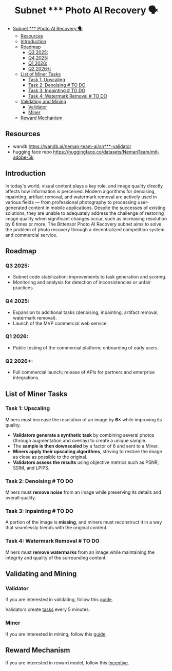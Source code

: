 # <h1 align="center"> Subnet *** Photo AI Recovery 🗣️</h1> 

- [ Subnet \*\*\* Photo AI Recovery 🗣️](#-subnet--photo-ai-recovery-️)
  - [Resources](#resources)
  - [Introduction](#introduction)
  - [Roadmap](#roadmap)
    - [Q3 2025:](#q3-2025)
    - [Q4 2025:](#q4-2025)
    - [Q1 2026:](#q1-2026)
    - [Q2 2026+:](#q2-2026)
  - [List of Miner Tasks](#list-of-miner-tasks)
    - [Task 1: Upscaling](#task-1-upscaling)
    - [Task 2: Denoising  # TO DO](#task-2-denoising---to-do)
    - [Task 3: Inpainting  # TO DO](#task-3-inpainting---to-do)
    - [Task 4: Watermark Removal  # TO DO](#task-4-watermark-removal---to-do)
  - [Validating and Mining](#validating-and-mining)
    - [Validator](#validator)
    - [Miner](#miner)
  - [Reward Mechanism](#reward-mechanism)

## Resources

- wandb https://wandb.ai/neman-team-ai/sn***-validator
- hugging face repo https://huggingface.co/datasets/NemanTeam/mit-adobe-5k


## Introduction

In today's world, visual content plays a key role, and image quality directly affects how information is perceived. Modern algorithms for denoising, inpainting, artifact removal, and watermark removal are actively used in various fields — from professional photography to processing user-generated content in mobile applications. Despite the successes of existing solutions, they are unable to adequately address the challenge of restoring image quality when significant changes occur, such as increasing resolution by 6 times or more. The Bittensor Photo AI Recovery subnet aims to solve the problem of photo recovery through a decentralized competition system and commercial service.


## Roadmap

### Q3 2025:
  - Subnet code stabilization; improvements to task generation and scoring.
  - Monitoring and analysis for detection of inconsistencies or unfair practices.
### Q4 2025:
  - Expansion to additional tasks (denoising, inpainting, artifact removal, watermark removal).
  - Launch of the MVP commercial web service.
### Q1 2026:
  - Public testing of the commercial platform; onboarding of early users.
### Q2 2026+:
  - Full commercial launch; release of APIs for partners and enterprise integrations.



## List of Miner Tasks

### Task 1: Upscaling  
Miners must increase the resolution of an image by **6×** while improving its quality.  

- **Validators generate a synthetic task** by combining several photos (through augmentation and overlay) to create a unique sample.  
- The **sample is then downscaled** by a factor of 6 and sent to a Miner.  
- **Miners apply their upscaling algorithms**, striving to restore the image as close as possible to the original.  
- **Validators assess the results** using objective metrics such as PSNR, SSIM, and LPIPS.  

### Task 2: Denoising  # TO DO
Miners must **remove noise** from an image while preserving its details and overall quality.  

### Task 3: Inpainting  # TO DO
A portion of the image is **missing**, and miners must reconstruct it in a way that seamlessly blends with the original content.  

### Task 4: Watermark Removal  # TO DO
Miners must **remove watermarks** from an image while maintaining the integrity and quality of the surrounding content.  


## Validating and Mining

### Validator

If you are interested in validating, follow this [guide](docs/VALIDATOR.md).

Validators create [tasks](#tasks) every 5 minutes.

### Miner

If you are interested in mining, follow this [guide](docs/MINER.md).

## Reward Mechanism

If you are interested in reward model, follow this [Incentive](docs/Incentive.md).
